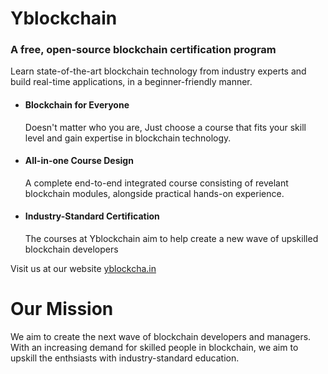 
# Yblockchain

### A free, open-source blockchain certification program 

Learn state-of-the-art blockchain technology from industry experts and build real-time applications, in a beginner-friendly manner.

- #### Blockchain for Everyone
    Doesn't matter who you are, Just choose a course that fits your skill level and gain expertise in blockchain technology.
- #### All-in-one Course Design
    A complete end-to-end integrated course consisting of revelant blockchain modules, alongside practical hands-on experience.
- #### Industry-Standard Certification
    The courses at Yblockchain aim to help create a new wave of upskilled blockchain developers

Visit us at our website [yblockcha.in](https://yblockcha.in/)

# Our Mission
We aim to create the next wave of blockchain developers and managers. <br>
With an increasing demand for skilled people in blockchain, we aim to upskill the enthsiasts with industry-standard education.
